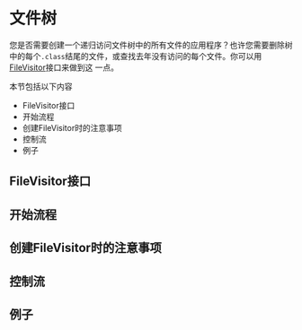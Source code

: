 # 文件树

您是否需要创建一个递归访问文件树中的所有文件的应用程序？也许您需要删除树中的每个`.class`结尾的文件，或查找去年没有访问的每个文件。你可以用[FileVisitor](https://docs.oracle.com/javase/8/docs/api/java/nio/file/FileVisitor.html)接口来做到这 一点。

本节包括以下内容

* FileVisitor接口
* 开始流程
* 创建FileVisitor时的注意事项
* 控制流
* 例子

## FileVisitor接口
## 开始流程
## 创建FileVisitor时的注意事项
## 控制流
## 例子